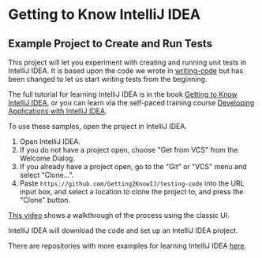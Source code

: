 # Getting to Know IntelliJ IDEA
## Example Project to Create and Run Tests

This project will let you experiment with creating and running unit tests in IntelliJ IDEA. It is based upon the code we wrote in [writing-code](https://github.com/Getting2KnowIJ/writing-code) but has been changed to let us start writing tests from the beginning.

The full tutorial for learning IntelliJ IDEA is in the book [Getting to Know IntelliJ IDEA](https://www.amazon.com/Getting-Know-IntelliJ-IDEA-Professional/dp/B0CRGX26QK/), or you can learn via the self-paced training course [Developing Applications with IntelliJ IDEA](https://leanpub.com/c/developingapplicationswithintellijidea).

To use these samples, open the project in IntelliJ IDEA.

1. Open IntelliJ IDEA.
2. If you do not have a project open, choose "Get from VCS" from the Welcome Dialog.
4. If you already have a project open, go to the "Git" or "VCS" menu and select "Clone...".
3. Paste `https://github.com/Getting2KnowIJ/testing-code` into the URL input box, and select a location to clone the project to, and press the "Clone" button.

[This video](https://youtu.be/aBVOAnygcZw) shows a walkthrough of the process using the classic UI.

IntelliJ IDEA will download the code and set up an IntelliJ IDEA project. 

There are repositories with more examples for learning IntelliJ IDEA [here](https://github.com/getting2KnowIJ/).
